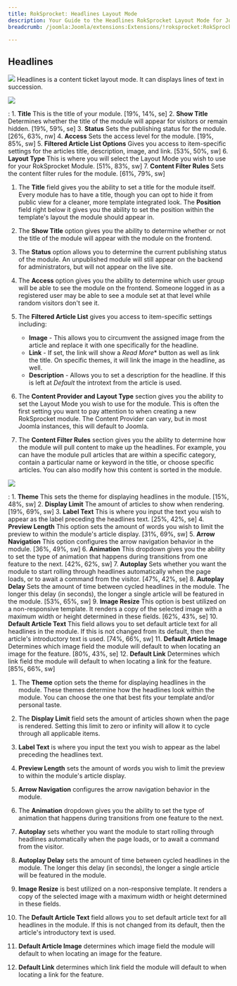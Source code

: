 ```yaml
---
title: RokSprocket: Headlines Layout Mode
description: Your Guide to the Headlines RokSprocket Layout Mode for Joomla
breadcrumb: /joomla:Joomla/extensions:Extensions/!roksprocket:RokSprocket

---
```


Headlines
-----
![][headlines]
Headlines is a content ticket layout mode. It can displays lines of text in succession.

![][headlines_1]

:   1. **Title** This is the title of your module. [19%, 14%, se]
    2. **Show Title** Determines whether the title of the module will appear for visitors or remain hidden. [19%, 59%, se]
    3. **Status** Sets the publishing status for the module. [26%, 63%, nw]
    4. **Access** Sets the access level for the module. [19%, 85%, sw]
    5. **Filtered Article List Options** Gives you access to item-specific settings for the articles title, description, image, and link. [53%, 50%, sw]
    6. **Layout Type** This is where you will select the Layout Mode you wish to use for your RokSprocket Module. [51%, 83%, sw]
    7. **Content Filter Rules** Sets the content filter rules for the module. [61%, 79%, sw]

1. The **Title** field gives you the ability to set a title for the module itself. Every module has to have a title, though you can opt to hide it from public view for a cleaner, more template integrated look. The **Position** field right below it gives you the ability to set the position within the template's layout the module should appear in.

2. The **Show Title** option gives you the ability to determine whether or not the title of the module will appear with the module on the frontend.

3. The **Status** option allows you to determine the current publishing status of the module. An unpublished module will still appear on the backend for administrators, but will not appear on the live site.

4. The **Access** option gives you the ability to determine which user group will be able to see the module on the frontend. Someone logged in as a registered user may be able to see a module set at that level while random visitors don't see it.

5. The **Filtered Article List** gives you access to item-specific settings including:
    * **Image** - This allows you to circumvent the assigned image from the article and replace it with one specifically for the headline. 
    * **Link** - If set, the link will show a *Read More** button as well as link the title. On specific themes, it will link the image in the headline, as well.
    * **Description** - Allows you to set a description for the headline. If this is left at *Default* the introtext from the article is used. 

6. The **Content Provider and Layout Type** section gives you the ability to set the Layout Mode you wish to use for the module. This is often the first setting you want to pay attention to when creating a new RokSprocket module. The Content Provider can vary, but in most Joomla instances, this will default to Joomla.

7. The **Content Filter Rules** section gives you the ability to determine how the module will pull content to make up the headlines. For example, you can have the module pull articles that are within a specific category, contain a particular name or keyword in the title, or choose specific articles. You can also modify how this content is sorted in the module.

![][headlines_2]

:   1. **Theme** This sets the theme for displaying headlines in the module. [15%, 48%, sw]
    2. **Display Limit** The amount of articles to show when rendering. [19%, 69%, sw]
    3. **Label Text** This is where you input the text you wish to appear as the label preceding the headlines text. [25%, 42%, se]
    4. **Preview Length** This option sets the amount of words you wish to limit the preview to within the module's article display. [31%, 69%, sw]
    5. **Arrow Navigation** This option configures the arrow navigation behavior in the module. [36%, 49%, sw]
    6. **Animation**  This dropdown gives you the ability to set the type of animation that happens during transitions from one feature to the next. [42%, 62%, sw]
    7. **Autoplay** Sets whether you want the module to start rolling through headlines automatically when the page loads, or to await a command from the visitor. [47%, 42%, se]
    8. **Autoplay Delay** Sets the amount of time between cycled headlines in the module. The longer this delay (in seconds), the longer a single article will be featured in the module. [53%, 65%, sw]
    9. **Image Resize** This option is best utilized on a non-responsive template. It renders a copy of the selected image with a maximum width or height determined in these fields. [62%, 43%, se]
    10. **Default Article Text** This field allows you to set default article text for all headlines in the module. If this is not changed from its default, then the article's introductory text is used. [74%, 66%, sw]
    11. **Default Article Image** Determines which image field the module will default to when locating an image for the feature. [80%, 43%, se]
    12. **Default Link** Determines which link field the module will default to when locating a link for the feature. [85%, 66%, sw]

1. The **Theme** option sets the theme for displaying headlines in the module. These themes determine how the headlines look within the module. You can choose the one that best fits your template and/or personal taste.

2. The **Display Limit** field sets the amount of articles shown when the page is rendered.  Setting this limit to zero or infinity will allow it to cycle through all applicable items.

3. **Label Text** is where you input the text you wish to appear as the label preceding the headlines text.

4. **Preview Length** sets the amount of words you wish to limit the preview to within the module's article display. 

5. **Arrow Navigation** configures the arrow navigation behavior in the module.

6. The **Animation** dropdown gives you the ability to set the type of animation that happens during transitions from one feature to the next.

7. **Autoplay** sets whether you want the module to start rolling through headlines automatically when the page loads, or to await a command from the visitor.

8. **Autoplay Delay** sets the amount of time between cycled headlines in the module. The longer this delay (in seconds), the longer a single article will be featured in the module.

9. **Image Resize** is best utilized on a non-responsive template. It renders a copy of the selected image with a maximum width or height determined in these fields.

10. The **Default Article Text** field allows you to set default article text for all headlines in the module. If this is not changed from its default, then the article's introductory text is used.

11. **Default Article Image** determines which image field the module will default to when locating an image for the feature. 

12. **Default Link** determines which link field the module will default to when locating a link for the feature. 

[headlines]: assets/headlines.jpeg
[headlines_link]: headlines_mode.md
[headlines_1]: assets/headlines_1.jpeg
[headlines_2]: assets/headlines_2.jpeg